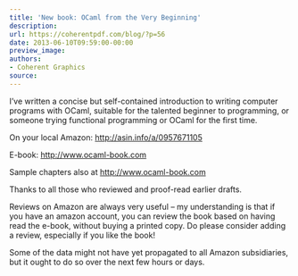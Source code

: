 ```yaml
---
title: 'New book: OCaml from the Very Beginning'
description:
url: https://coherentpdf.com/blog/?p=56
date: 2013-06-10T09:59:00-00:00
preview_image:
authors:
- Coherent Graphics
source:
---
```


<p>I&rsquo;ve written a concise but self-contained introduction to writing  computer programs with OCaml, suitable for the talented beginner to  programming, or someone trying functional programming or OCaml for the  first time.</p>
<p>On your local Amazon: <a href="http://asin.info/a/0957671105" class="moz-txt-link-freetext">http://asin.info/a/0957671105</a></p>
<p>E-book: <a href="http://www.ocaml-book.com" class="moz-txt-link-freetext">http://www.ocaml-book.com</a></p>
<p>Sample chapters also at <a href="http://www.ocaml-book.com" class="moz-txt-link-freetext">http://www.ocaml-book.com</a></p>
<p>Thanks to all those who reviewed and proof-read earlier drafts.</p>
<p>Reviews on Amazon are always very useful &ndash; my understanding is that if  you have an amazon account, you can review the book based on having read  the e-book, without buying a printed copy. Do please consider adding a  review, especially if you like the book!</p>
<p>Some of the data might not have yet propagated to all Amazon subsidiaries, but it ought to do so over the next few hours or days.</p>


